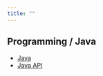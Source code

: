 ```yaml
---
title: ""
---
```


## Programming / Java

- [Java](/pkb/programming/java/java.html)
- [Java API](/pkb/programming/java/java_api.html)
